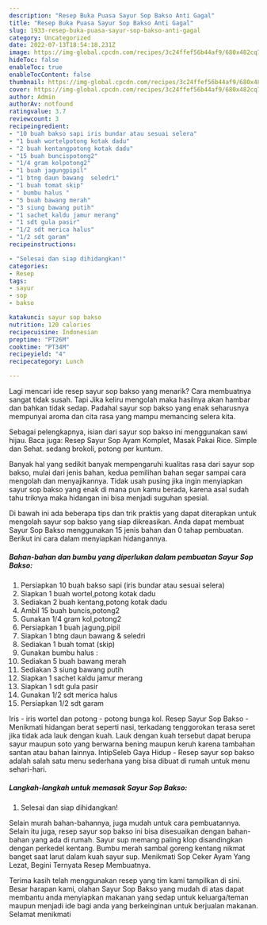 ```yaml
---
description: "Resep Buka Puasa Sayur Sop Bakso Anti Gagal"
title: "Resep Buka Puasa Sayur Sop Bakso Anti Gagal"
slug: 1933-resep-buka-puasa-sayur-sop-bakso-anti-gagal
category: Uncategorized
date: 2022-07-13T18:54:18.231Z
image: https://img-global.cpcdn.com/recipes/3c24ffef56b44af9/680x482cq70/sayur-sop-bakso-foto-resep-utama.jpg
hideToc: false
enableToc: true
enableTocContent: false
thumbnail: https://img-global.cpcdn.com/recipes/3c24ffef56b44af9/680x482cq70/sayur-sop-bakso-foto-resep-utama.jpg
cover: https://img-global.cpcdn.com/recipes/3c24ffef56b44af9/680x482cq70/sayur-sop-bakso-foto-resep-utama.jpg
author: Admin
authorAv: notfound
ratingvalue: 3.7
reviewcount: 3
recipeingredient:
- "10 buah bakso sapi iris bundar atau sesuai selera"
- "1 buah wortelpotong kotak dadu"
- "2 buah kentangpotong kotak dadu"
- "15 buah buncispotong2"
- "1/4 gram kolpotong2"
- "1 buah jagungpipil"
- "1 btng daun bawang  seledri"
- "1 buah tomat skip"
- " bumbu halus "
- "5 buah bawang merah"
- "3 siung bawang putih"
- "1 sachet kaldu jamur merang"
- "1 sdt gula pasir"
- "1/2 sdt merica halus"
- "1/2 sdt garam"
recipeinstructions:

- "Selesai dan siap dihidangkan!"
categories:
- Resep
tags:
- sayur
- sop
- bakso

katakunci: sayur sop bakso 
nutrition: 120 calories
recipecuisine: Indonesian
preptime: "PT26M"
cooktime: "PT34M"
recipeyield: "4"
recipecategory: Lunch

---
```



Lagi mencari ide resep sayur sop bakso yang menarik? Cara membuatnya sangat tidak susah. Tapi Jika keliru mengolah maka hasilnya akan hambar dan bahkan tidak sedap. Padahal sayur sop bakso yang enak seharusnya mempunyai aroma dan cita rasa yang mampu memancing selera kita.


Sebagai pelengkapnya, isian dari sayur sop bakso ini menggunakan sawi hijau. Baca juga: Resep Sayur Sop Ayam Komplet, Masak Pakai Rice. Simple dan Sehat. sedang brokoli, potong per kuntum.

Banyak hal yang sedikit banyak mempengaruhi kualitas rasa dari sayur sop bakso, mulai dari jenis bahan, kedua pemilihan bahan segar sampai cara mengolah dan menyajikannya. Tidak usah pusing jika ingin menyiapkan sayur sop bakso yang enak di mana pun kamu berada, karena asal sudah tahu triknya maka hidangan ini bisa menjadi suguhan spesial.


Di bawah ini ada beberapa tips dan trik praktis yang dapat diterapkan untuk mengolah sayur sop bakso yang siap dikreasikan. Anda dapat membuat Sayur Sop Bakso menggunakan 15 jenis bahan dan 0 tahap pembuatan. Berikut ini cara dalam menyiapkan hidangannya.

<!--inarticleads1-->

##### Bahan-bahan dan bumbu yang diperlukan dalam pembuatan Sayur Sop Bakso:

1. Persiapkan 10 buah bakso sapi (iris bundar atau sesuai selera)
1. Siapkan 1 buah wortel,potong kotak dadu
1. Sediakan 2 buah kentang,potong kotak dadu
1. Ambil 15 buah buncis,potong2
1. Gunakan 1/4 gram kol,potong2
1. Persiapkan 1 buah jagung,pipil
1. Siapkan 1 btng daun bawang &amp; seledri
1. Sediakan 1 buah tomat (skip)
1. Gunakan  bumbu halus :
1. Sediakan 5 buah bawang merah
1. Sediakan 3 siung bawang putih
1. Siapkan 1 sachet kaldu jamur merang
1. Siapkan 1 sdt gula pasir
1. Gunakan 1/2 sdt merica halus
1. Persiapkan 1/2 sdt garam


Iris - iris wortel dan potong - potong bunga kol. Resep Sayur Sop Bakso - Menikmati hidangan berat seperti nasi, terkadang tenggorokan terasa seret jika tidak ada lauk dengan kuah. Lauk dengan kuah tersebut dapat berupa sayur maupun soto yang berwarna bening maupun keruh karena tambahan santan atau bahan lainnya. IntipSeleb Gaya Hidup - Resep sayur sop bakso adalah salah satu menu sederhana yang bisa dibuat di rumah untuk menu sehari-hari. 

<!--inarticleads2-->

##### Langkah-langkah untuk memasak Sayur Sop Bakso:


1. Selesai dan siap dihidangkan!

Selain murah bahan-bahannya, juga mudah untuk cara pembuatannya. Selain itu juga, resep sayur sop bakso ini bisa disesuaikan dengan bahan-bahan yang ada di rumah. Sayur sup memang paling klop disandingkan dengan perkedel kentang. Bumbu merah sambal goreng kentang nikmat banget saat larut dalam kuah sayur sup. Menikmati Sop Ceker Ayam Yang Lezat, Begini Ternyata Resep Membuatnya. 

Terima kasih telah menggunakan resep yang tim kami tampilkan di sini. Besar harapan kami, olahan Sayur Sop Bakso yang mudah di atas dapat membantu anda menyiapkan makanan yang sedap untuk keluarga/teman maupun menjadi ide bagi anda yang berkeinginan untuk berjualan makanan. Selamat menikmati
